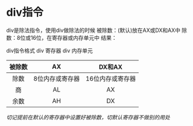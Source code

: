 # div指令

div是除法指令，使用div做除法的时候
    被除数：(默认)放在AX或DX和AX中
    除数：8位或16位，在寄存器或内存单元中
    结果：

div指令格式
    div 寄存器
    div 内存单元

| 被除数    | AX          |DX和AX  |
|:--------:|:-------------:|:--------------:|
| 除数   |8位内存或寄存器|16位内存或寄存器|
|商|AL|AX|
|余数|AH|DX|



*切记提前在默认的寄存器中设置好被除数，切默认寄存器不做别的用处*
